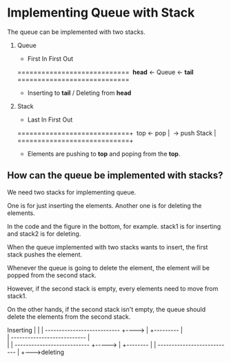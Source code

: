 # Implementing Queue with Stack

The queue can be implemented with two stacks.

1. Queue
	- First In First Out

	============================&nbsp;
	**head** <-     Queue    <- **tail** &nbsp;
	============================&nbsp;

	- Inserting to **tail** / Deleting from **head**

2. Stack
	- Last In First Out

	============================+&nbsp;
	top <-  pop		    |&nbsp;
            ->  push	Stack	    |&nbsp;
	============================+&nbsp;

	- Elements are pushing to **top** and poping from the **top**.

## How can the queue be implemented with stacks?

We need two stacks for implementing queue.

One is for just inserting the elements. Another one is for deleting the elements.

In the code and the figure in the bottom, for example. stack1 is for inserting and stack2 is for deleting.

When the queue implemented with two stacks wants to insert, the first stack pushes the element. 

Whenever the queue is going to delete the element, the element will be popped from the second stack.

However, if the second stack is empty, every elements need to move from stack1.

On the other hands, if the second stack isn't empty, the queue should delete the elements from the second stack.

Inserting
|
|	<stack1>
|	---------------------------
+---->				   |
+--------- 			   |   	   
|       --------------------------- 
|	
|	<stack2>
|	---------------------------
+----->				   |
+--------          		   |
|	--------------------------- 
|
+--->deleting